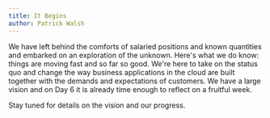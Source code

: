 ```yaml
---
title: It Begins
author: Patrick Walsh
---
```


We have left behind the comforts of salaried positions and known quantities and embarked on an exploration of the unknown.  Here's what we do know: things are moving fast and so far so good.  We're here to take on the status quo and change the way business applications in the cloud are built together with the demands and expectations of customers.  We have a large vision and on Day 6 it is already time enough to reflect on a fruitful week.

Stay tuned for details on the vision and our progress.
